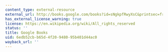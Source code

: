 ```yaml
---
content_type: external-resource
external_url: http://books.google.com/books?id=sNgkpfRwyXsC&printsec=frontcover#v=onepage&q&f=false
has_external_license_warning: true
license: https://en.wikipedia.org/wiki/All_rights_reserved
status: ''
title: Google Books
uid: 6edb52cb-b65d-4f20-9480-95b401d44ac0
wayback_url: ''
---
```

